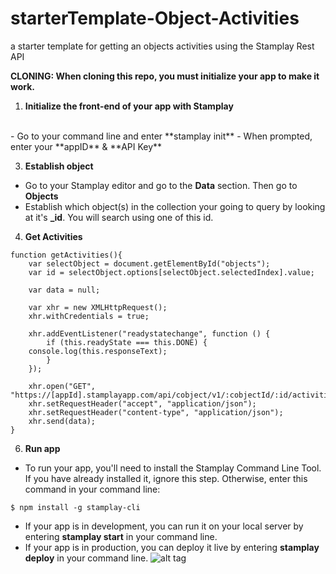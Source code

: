 # starterTemplate-Object-Activities
a starter template for getting an objects activities using the Stamplay Rest API

**CLONING: When cloning this repo, you must initialize your app to make it work.**

 1) **Initialize the front-end of your app with Stamplay**
 <br>
- Go to your command line and enter **stamplay init**
- When prompted, enter your **appID** & **API Key**

3) **Establish object**
- Go to your Stamplay editor and go to the **Data** section. Then go to **Objects**
- Establish which object(s) in the collection your going to query by looking at it's **_id**. You will search using one of this id.

4) **Get Activities**
```
function getActivities(){
	var selectObject = document.getElementById("objects");
    var id = selectObject.options[selectObject.selectedIndex].value;

    var data = null;

	var xhr = new XMLHttpRequest();
	xhr.withCredentials = true;

	xhr.addEventListener("readystatechange", function () {
  		if (this.readyState === this.DONE) {
    console.log(this.responseText);
  		}
	});

	xhr.open("GET", "https://[appId].stamplayapp.com/api/cobject/v1/:cobjectId/:id/activities");
	xhr.setRequestHeader("accept", "application/json");
	xhr.setRequestHeader("content-type", "application/json");
	xhr.send(data);
}
```
6) **Run app**
- To run your app, you'll need to install the Stamplay Command Line Tool. If you have already installed it, ignore this step. Otherwise, enter this command in your command line:
```
$ npm install -g stamplay-cli
```
- If your app is in development, you can run it on your local server by entering **stamplay start** in your command line.
- If your app is in production, you can deploy it live by entering **stamplay deploy** in your command line.
![alt tag](public/images/query-object-rest-api-micro-repo.png)
